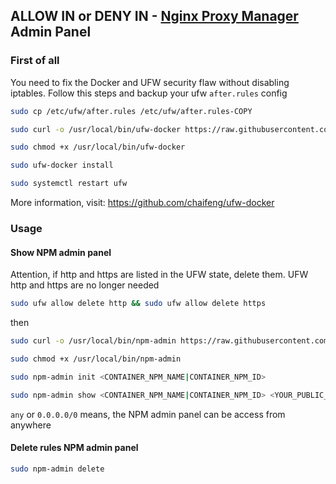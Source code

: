 ## ALLOW IN or DENY IN - [Nginx Proxy Manager](https://nginxproxymanager.com) Admin Panel

### First of all

You need to fix the Docker and UFW security flaw without disabling iptables. Follow this steps and backup your ufw `after.rules` config

```bash
sudo cp /etc/ufw/after.rules /etc/ufw/after.rules-COPY
```
```bash
sudo curl -o /usr/local/bin/ufw-docker https://raw.githubusercontent.com/chaifeng/ufw-docker/master/ufw-docker
```
```bash
sudo chmod +x /usr/local/bin/ufw-docker
```
```bash
sudo ufw-docker install
```
```bash
sudo systemctl restart ufw
```

More information, visit: https://github.com/chaifeng/ufw-docker

### Usage

#### Show NPM admin panel

Attention, if http and https are listed in the UFW state, delete them. UFW http and https are no longer needed

```bash
sudo ufw allow delete http && sudo ufw allow delete https
```
then

```bash
sudo curl -o /usr/local/bin/npm-admin https://raw.githubusercontent.com/ryhkml/npm-admin/main/npm-admin
```
```bash
sudo chmod +x /usr/local/bin/npm-admin
```
```bash
sudo npm-admin init <CONTAINER_NPM_NAME|CONTAINER_NPM_ID>
```
```bash
sudo npm-admin show <CONTAINER_NPM_NAME|CONTAINER_NPM_ID> <YOUR_PUBLIC_IP|CIDR|any>
```
`any` or `0.0.0.0/0` means, the NPM admin panel can be access from anywhere

#### Delete rules NPM admin panel
```bash
sudo npm-admin delete
```